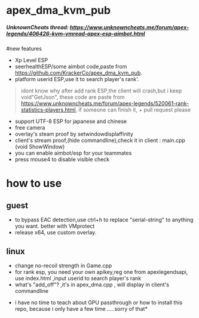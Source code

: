 #  apex_dma_kvm_pub
#####  UnknownCheats thread: https://www.unknowncheats.me/forum/apex-legends/406426-kvm-vmread-apex-esp-aimbot.html
#new features

-  Xp Level ESP
-  seerhealthESP/some aimbot code,paste from https://github.com/KrackerCo/apex_dma_kvm_pub.
-  platform userid ESP,use it to search player's rank'.
> idont know why after add rank ESP,the client will crash,but i keep void"GetJson", these code are paste from https://www.unknowncheats.me/forum/apex-legends/520061-rank-statistics-players.html,
   if someone can finish it, + pull request please
-  support UTF-8 ESP for japanese and chinese
-  free camera
-  overlay's steam proof by setwindowdisplaffinity
-  client's stream proof,(hide commandline),check it  in client : main.cpp (void ShowWindow)
- you can enable aimbot/esp for your teammates
- press mouse4 to disable visible check
# how to use
## guest
-  to bypass EAC detection,use ctrl+h to replace "serial-string" to anything you want. better with VMprotect
-  release x64, use custom overlay.
## linux
 - change no-recoil strength in Game.cpp
 - for rank esp, you need your own apikey,reg one from apexlegendsapi, use index.html ,input userid to search player's rank
 -  what's "add_off"?  ,it's in apex_dma.cpp , will display in client's commandline
* i have no time to  teach about GPU passthrough or how to install this repo, because i only have a few time .....sorry of that*
